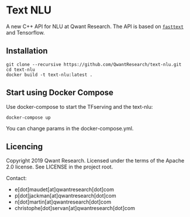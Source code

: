 Text NLU
=========

A new C++ API for NLU at Qwant Research.
The API is based on [`fasttext`](https://fasttext.cc/) and Tensorflow.

## Installation
```
git clone --recursive https://github.com/QwantResearch/text-nlu.git 
cd text-nlu
docker build -t text-nlu:latest .
``` 

## Start using Docker Compose
Use docker-compose to start the TFserving and the text-nlu:
```
docker-compose up
```
You can change params in the docker-compose.yml.

## Licencing

Copyright 2019 Qwant Research. Licensed under the terms of the Apache 2.0 license. See LICENSE in the project root.

Contact:
 - e[dot]maudet[at]qwantresearch[dot]com
 - p[dot]jackman[at]qwantresearch[dot]com
 - n[dot]martin[at]qwantresearch[dot]com
 - christophe[dot]servan[at]qwantresearch[dot]com
